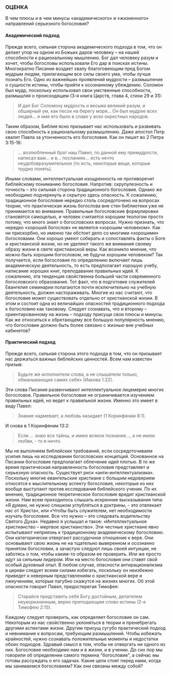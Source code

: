 ### ОЦЕНКА

В чем плюсы и в чем минусы «академического» и «жизненного» направлений серьезного богословия?

#### Академический подход

Прежде всего, сильная сторона академического подхода в том, что он делает упор на одном из Божьих даров человеку – на нашей способности к рациональному мышлению. Бог дал человеку разум и хочет, чтобы богословы использовали Его дар в поисках истины.
Многократно Писание воздает хвалу благоговеющим пред Богом мудрым людям, прилагающим все силы своего ума, чтобы лучше познать Его. Одно из важнейших проявлений мудрости – размышление о сущности истины, чтобы прийти к осознанному убеждению. Соломон был мудр, поскольку использовал свои умственные способности, размышляя о происходящем (3-я книга Царств, глава 4, стихи 29 и 31):

> И дал Бог Соломону мудрость и весьма великий разум, и обширный ум, как песок на берегу моря... Он был мудрее всех людей... и имя его было в славе у всех окрестных народов.

Таким образом, Библия ясно призывает нас использовать и развивать свою способность к рациональному размышлению.
Даже апостол Петр хвалит Павла за утонченность его богословия. Как он пишет во 2 Петра 3:15-16:

>... возлюбленный брат наш Павел, по данной ему премудрости, написал вам... и в... посланиях... есть нечто неудобовразумительное (то есть, некоторые вещи, которые трудно понять).

Иными словами, интеллектуальная изощренность не противоречит библейскому пониманию богословия. Напротив: скрупулезность и точность – это сильная сторона традиционного богословия.
Однако же необходимо подчеркнуть и скрытую здесь опасность. К сожалению, традиционное богословие нередко столь сосредоточено на вопросах теории, что практическая жизнь богослова вне стен библиотеки уже не принимается во внимание. Правильные богословские формулировки становятся самоцелью, и человек считается хорошим теологом просто потому, что много знает о богословских вопросах. Нужно признать, что нередко «хороший богослов» не является «хорошим человеком».
Как ни прискорбно, но именно так обстоит дело со многими «хорошими» богословами. Они хорошо умеют собирать и сопоставлять факты о Боге и христианской жизни, но не уделяют такого же внимания своему образу жизни в свете христианской веры.
Как возникло мнение, что можно быть хорошим богословом, не будучи хорошим человеком? Так получается, если богословие по определению включает лишь академическую деятельность, то есть предполагает хорошую учебу, написание хороших книг, преподавание правильных идей.
К сожалению, эта тенденция свойственна большей части современного богословского образования. Тот факт, что в подготовке служителей Евангелия семинарии полагаются почти исключительно на учебную деятельность, должен настораживать. Многие из нас считают, что богословие может существовать отдельно от христианской жизни. В этом и состоит одна из величайших опасностей традиционного подхода к богословию как таковому.
Следует сознавать, что и второму – ориентированному на жизнь – подходу присущи свои плюсы и минусы. Как же относиться к обретающему все большую популярность мнению, что богословие должно быть более связано с жизнью вне учебных кабинетов?

#### Практический подход

Прежде всего, сильная сторона этого подхода в том, что он призывает нас держаться важных библейских ценностей. Всем нам известен призыв:

>  Будьте же исполнители слова, а не слышатели только, обманывающие самих себя» (Иакова 1:22).

Эти слова Писания развенчивают интеллектуальное лицемерие многих богословов. Правильное богословие не ограничивается изучением правильных идей, но ведет к правильной жизни. Именно это имеет в виду Павел:

> Знание надмевает, а любовь назидает (1 Коринфянам 8:1). 

И снова в 1 Коринфянам 13:2: 

>  Если ... знаю все тайны, и имею всякое познание..., а не имею любви, - то я ничто. 

Мы не выполняем библейских требований, если сосредоточиваем усилия лишь на исследовании богословских концепций. Основанное на Писании богословие предполагает облечение идей плотью.
В то же время практическая направленность богословия представляет и серьезную опасность. Существует риск «анти-интеллектуализма». Поскольку многие евангельские христиане с большим недоверием относятся к мыслительному аспекту богословия, некоторые из них вообще выступают против исследования библейского учения. По их мнению, традиционное теоретическое богословие вредит христианской жизни.
Нам всем приходилось слышать искренние высказывания типа: «Я думаю, не нужно слишком углубляться в доктрины, - это отвлекает нас от Христа», или «Чтобы быть служителем, нет необходимости изучать богословие. Все что нужно – это следовать водительству Святого Духа». Недавно я услышал и такое: «Интеллектуальное христианство – мертвое христианство». Эти честные христиане явно испытывают неприязнь к традиционному академическому богословию. Они категорически отвергают рассудочное отношение к вере. Они основывают свою жизнь не на тщательно выверенном и осознанно принятом богословии, а зачастую следуют лишь своей интуиции, не заботясь о том, чтобы каким-то образом ее проверить. Или же просто идут за сильным лидером. Или на место богословия они ставят свой особый духовный опыт. В любом случае, опасности антирационализма в церкви следует всеми силами избегать, поскольку он неизбежно приведет к неверным представлениям о христианской вере и лжеучениям, которые пагубно скажутся на жизнях многих.
Об этой опасности говорит Павел, предостерегая Тимофея:

>  Старайся представить себя Богу достойным, делателем неукоризненным, верно преподающим слово истины (2-е Тимофею 2:15).

Каждому следует проверить, как определяет богословие он сам. Некоторым из нас свойственно уклоняться в теории и пренебрегать другими аспектами жизни. Другим присущ сугубо практический подход и невнимание к вопросам, требующим размышлений. Чтобы избежать крайностей, нужно сознавать положительные моменты и недостатки обоих подходов. Здравый смысл в том, чтобы не отвергать ни одного из них. Богословие необходимо нам и в жизни, и в учении.
До сих пор мы говорили об определении самого термина "богословие", а сейчас мы готовы рассуждать о его задачах. Какие цели стоят перед нами, когда мы занимаемся богословием? Как они связаны между собой?
